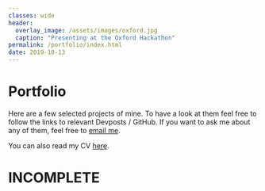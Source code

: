 ```yaml
---
classes: wide
header:
  overlay_image: /assets/images/oxford.jpg
  caption: "Presenting at the Oxford Hackathon"
permalink: /portfolio/index.html
date: 2019-10-13
---
```

# Portfolio

Here are a few selected projects of mine. To have a look at them feel free to follow the links to relevant Devposts / GitHub. If you want to ask me about any of them, feel free to [email me][2].

You can also read my CV [here][1].

# INCOMPLETE

<!------------------------------- FOOTER --------------------------------->

[1]: /assets/docs/CV.pdf

[2]: mailto:sharan98m@gmail.com
